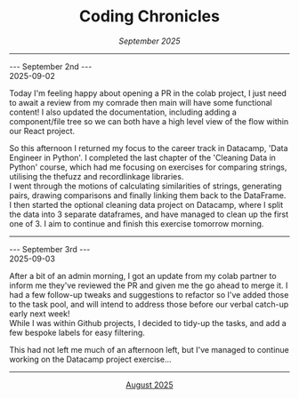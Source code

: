 <h1 align = "center"> Coding Chronicles </h1>
 <div align = "center"><i> September 2025 </i></div>

 ------------

--- September 2nd ---  
2025-09-02

Today I'm feeling happy about opening a PR in the colab project, I just need to await a review from my comrade then main will have some functional content!  I also updated the documentation, including adding a component/file tree so we can both have a high level view of the flow within our React project.  

So this afternoon I returned my focus to the career track in Datacamp, 'Data Engineer in Python'.  I completed the last chapter of the 'Cleaning Data in Python' course, which had me focusing on exercises for comparing strings, utilising the thefuzz and recordlinkage libraries.  
I went through the motions of calculating similarities of strings, generating pairs, drawing comparisons and finally linking them back to the DataFrame.  
I then started the optional cleaning data project on Datacamp, where I split the data into 3 separate dataframes, and have managed to clean up the first one of 3.  I aim to continue and finish this exercise tomorrow morning.  

------------

--- September 3rd ---  
2025-09-03

After a bit of an admin morning, I got an update from my colab partner to inform me they've reviewed the PR and given me the go ahead to merge it.  I had a few follow-up tweaks and suggestions to refactor so I've added those to the task pool, and will intend to address those before our verbal catch-up early next week!  
While I was within Github projects, I decided to tidy-up the tasks, and add a few bespoke labels for easy filtering.  

This had not left me much of an afternoon left, but I've managed to continue working on the Datacamp project exercise...

------------

<div align = "center"><a href="2025-08.md">August 2025</a></div>

